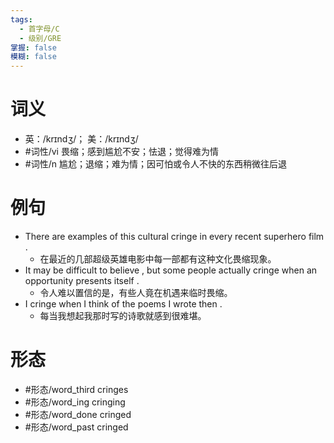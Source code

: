 ```yaml
---
tags:
  - 首字母/C
  - 级别/GRE
掌握: false
模糊: false
---
```

# 词义
- 英：/krɪndʒ/； 美：/krɪndʒ/
- #词性/vi  畏缩；感到尴尬不安；怯退；觉得难为情
- #词性/n  尴尬；退缩；难为情；因可怕或令人不快的东西稍微往后退
# 例句
- There are examples of this cultural cringe in every recent superhero film .
	- 在最近的几部超级英雄电影中每一部都有这种文化畏缩现象。
- It may be difficult to believe , but some people actually cringe when an opportunity presents itself .
	- 令人难以置信的是，有些人竟在机遇来临时畏缩。
- I cringe when I think of the poems I wrote then .
	- 每当我想起我那时写的诗歌就感到很难堪。
# 形态
- #形态/word_third cringes
- #形态/word_ing cringing
- #形态/word_done cringed
- #形态/word_past cringed
